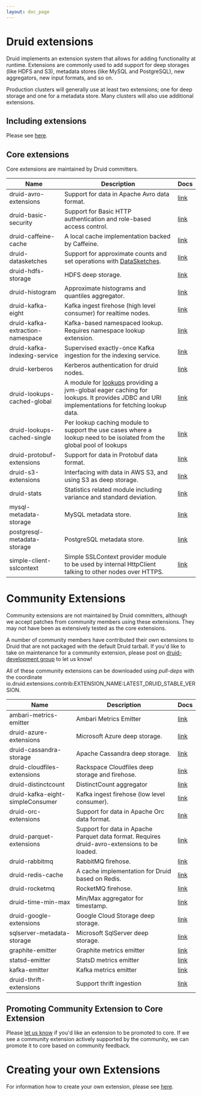 ```yaml
---
layout: doc_page
---
```


# Druid extensions

Druid implements an extension system that allows for adding functionality at runtime. Extensions
are commonly used to add support for deep storages (like HDFS and S3), metadata stores (like MySQL
and PostgreSQL), new aggregators, new input formats, and so on.

Production clusters will generally use at least two extensions; one for deep storage and one for a
metadata store. Many clusters will also use additional extensions.

## Including extensions

Please see [here](../operations/including-extensions.html).

## Core extensions

Core extensions are maintained by Druid committers.

|Name|Description|Docs|
|----|-----------|----|
|druid-avro-extensions|Support for data in Apache Avro data format.|[link](../development/extensions-core/avro.html)|
|druid-basic-security|Support for Basic HTTP authentication and role-based access control.|[link](../development/extensions-core/druid-basic-security.html)|
|druid-caffeine-cache|A local cache implementation backed by Caffeine.|[link](../development/extensions-core/caffeine-cache.html)|
|druid-datasketches|Support for approximate counts and set operations with [DataSketches](http://datasketches.github.io/).|[link](../development/extensions-core/datasketches-aggregators.html)|
|druid-hdfs-storage|HDFS deep storage.|[link](../development/extensions-core/hdfs.html)|
|druid-histogram|Approximate histograms and quantiles aggregator.|[link](../development/extensions-core/approximate-histograms.html)|
|druid-kafka-eight|Kafka ingest firehose (high level consumer) for realtime nodes.|[link](../development/extensions-core/kafka-eight-firehose.html)|
|druid-kafka-extraction-namespace|Kafka-based namespaced lookup. Requires namespace lookup extension.|[link](../development/extensions-core/kafka-extraction-namespace.html)|
|druid-kafka-indexing-service|Supervised exactly-once Kafka ingestion for the indexing service.|[link](../development/extensions-core/kafka-ingestion.html)|
|druid-kerberos|Kerberos authentication for druid nodes.|[link](../development/extensions-core/druid-kerberos.html)|
|druid-lookups-cached-global|A module for [lookups](../querying/lookups.html) providing a jvm-global eager caching for lookups. It provides JDBC and URI implementations for fetching lookup data.|[link](../development/extensions-core/lookups-cached-global.html)|
|druid-lookups-cached-single| Per lookup caching module to support the use cases where a lookup need to be isolated from the global pool of lookups |[link](../development/extensions-core/druid-lookups.html)|
|druid-protobuf-extensions| Support for data in Protobuf data format.|[link](../development/extensions-core/protobuf.html)|
|druid-s3-extensions|Interfacing with data in AWS S3, and using S3 as deep storage.|[link](../development/extensions-core/s3.html)|
|druid-stats|Statistics related module including variance and standard deviation.|[link](../development/extensions-core/stats.html)|
|mysql-metadata-storage|MySQL metadata store.|[link](../development/extensions-core/mysql.html)|
|postgresql-metadata-storage|PostgreSQL metadata store.|[link](../development/extensions-core/postgresql.html)|
|simple-client-sslcontext|Simple SSLContext provider module to be used by internal HttpClient talking to other nodes over HTTPS.|[link](../development/extensions-core/simple-client-sslcontext.html)|

# Community Extensions

<div class="note caution">
Community extensions are not maintained by Druid committers, although we accept patches from community members using these extensions. They may not have been as extensively tested as the core extensions.
</div>

A number of community members have contributed their own extensions to Druid that are not packaged with the default Druid tarball.
If you'd like to take on maintenance for a community extension, please post on [druid-development group](https://groups.google.com/forum/#!forum/druid-development) to let us know!

All of these community extensions can be downloaded using *pull-deps* with the coordinate io.druid.extensions.contrib:EXTENSION_NAME:LATEST_DRUID_STABLE_VERSION.

|Name|Description|Docs|
|----|-----------|----|
|ambari-metrics-emitter|Ambari Metrics Emitter |[link](../development/extensions-contrib/ambari-metrics-emitter.html)|
|druid-azure-extensions|Microsoft Azure deep storage.|[link](../development/extensions-contrib/azure.html)|
|druid-cassandra-storage|Apache Cassandra deep storage.|[link](../development/extensions-contrib/cassandra.html)|
|druid-cloudfiles-extensions|Rackspace Cloudfiles deep storage and firehose.|[link](../development/extensions-contrib/cloudfiles.html)|
|druid-distinctcount|DistinctCount aggregator|[link](../development/extensions-contrib/distinctcount.html)|
|druid-kafka-eight-simpleConsumer|Kafka ingest firehose (low level consumer).|[link](../development/extensions-contrib/kafka-simple.html)|
|druid-orc-extensions|Support for data in Apache Orc data format.|[link](../development/extensions-contrib/orc.html)|
|druid-parquet-extensions|Support for data in Apache Parquet data format. Requires druid-avro-extensions to be loaded.|[link](../development/extensions-contrib/parquet.html)|
|druid-rabbitmq|RabbitMQ firehose.|[link](../development/extensions-contrib/rabbitmq.html)|
|druid-redis-cache|A cache implementation for Druid based on Redis.|[link](../development/extensions-contrib/redis-cache.html)|
|druid-rocketmq|RocketMQ firehose.|[link](../development/extensions-contrib/rocketmq.html)|
|druid-time-min-max|Min/Max aggregator for timestamp.|[link](../development/extensions-contrib/time-min-max.html)|
|druid-google-extensions|Google Cloud Storage deep storage.|[link](../development/extensions-contrib/google.html)|
|sqlserver-metadata-storage|Microsoft SqlServer deep storage.|[link](../development/extensions-contrib/sqlserver.html)|
|graphite-emitter|Graphite metrics emitter|[link](../development/extensions-contrib/graphite.html)|
|statsd-emitter|StatsD metrics emitter|[link](../development/extensions-contrib/statsd.html)|
|kafka-emitter|Kafka metrics emitter|[link](../development/extensions-contrib/kafka-emitter.html)|
|druid-thrift-extensions|Support thrift ingestion |[link](../development/extensions-contrib/thrift.html)|

## Promoting Community Extension to Core Extension

Please [let us know](https://groups.google.com/forum/#!forum/druid-development) if you'd like an extension to be promoted to core.
If we see a community extension actively supported by the community, we can promote it to core based on community feedback.

# Creating your own Extensions

For information how to create your own extension, please see [here](../development/modules.html).
